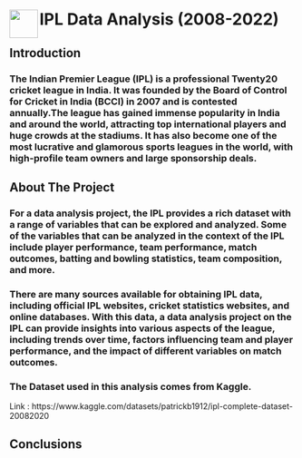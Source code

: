 <div class="container">
      <div class="image">
        <img src="https://www.jagranimages.com/images/newimg/21082020/21_08_2020-ipl_logo_20650553.jpg" float="left" align="left" height="50" width="50">
      </div>
      <div class="text">
        <h1 align="centre">IPL Data Analysis (2008-2022)</h1>
      </div>
    </div>
    <h2>Introduction</h2>
    <h3>The Indian Premier League (IPL) is a professional Twenty20 cricket league in India. It was founded by the Board of Control for Cricket in India (BCCI) in 2007 and is contested annually.The league has gained immense popularity in India and around the world, attracting top international players and huge crowds at the stadiums. It has also become one of the most lucrative and glamorous sports leagues in the world, with high-profile team owners and large sponsorship deals. 
</h3>
    <h2>About The Project</h2>
    <h3>For a data analysis project, the IPL provides a rich dataset with a range of variables that can be explored and analyzed. Some of the variables that can be analyzed in the context of the IPL include player performance, team performance, match outcomes, batting and bowling statistics, team composition, and more.
</h3>
<h3>
There are many sources available for obtaining IPL data, including official IPL websites, cricket statistics websites, and online databases. With this data, a data analysis project on the IPL can provide insights into various aspects of the league, including trends over time, factors influencing team and player performance, and the impact of different variables on match outcomes.</h3>
<h3>The Dataset used in this analysis comes from Kaggle.</h3><p>Link : https://www.kaggle.com/datasets/patrickb1912/ipl-complete-dataset-20082020</p>
<h2>Conclusions</h2>
<ul>
</ul>  
